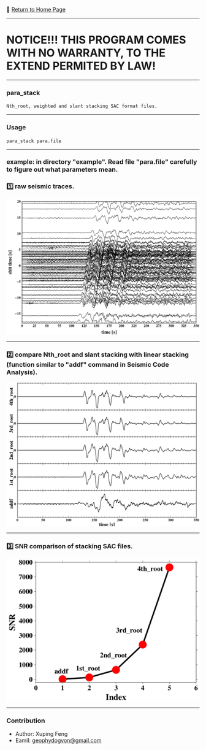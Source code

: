 :hotel: [Return to Home Page](https://github.com/geophydog/geophydog.github.io)

***

# NOTICE!!! THIS PROGRAM COMES WITH NO WARRANTY, TO THE EXTEND PERMITED BY LAW!

***

### para_stack
```
Nth_root, weighted and slant stacking SAC format files.
```

***

### Usage
```
para_stack para.file
```

***

### example: in directory "example". Read file "para.file" carefully to figure out what parameters mean.
### :one: raw seismic traces.
![raw seismic traces](https://github.com/geophydog/Nth_root-parameters-stack-SAC/blob/master/images/SAC.png)

***

### :two: compare Nth_root and slant stacking with linear stacking (function similar to "addf" command in Seismic Code Analysis).
![comparison](https://github.com/geophydog/Nth_root-parameters-stack-SAC/blob/master/images/com.png)

***

### :three: SNR comparison of stacking SAC files.
![SNR comparison](https://github.com/geophydog/Nth_root-parameters-stack-SAC/blob/master/images/SNR.png)

***

### Contribution
- Author: Xuping Feng
- Eamil: geophydogvon@gmail.com
